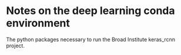 # Notes on the deep learning conda environment
The python packages necessary to run the Broad Institute keras_rcnn project.
